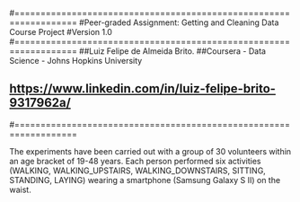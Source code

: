 #================================================================== 
#Peer-graded Assignment: Getting and Cleaning Data Course Project 
#Version 1.0 
#================================================================== 
##Luiz Felipe de Almeida Brito. 
##Coursera - Data Science - Johns Hopkins University 
## https://www.linkedin.com/in/luiz-felipe-brito-9317962a/ 
#==================================================================

The experiments have been carried out with a group of 30 volunteers within an age bracket of 19-48 years. 
Each person performed six activities (WALKING, WALKING_UPSTAIRS, WALKING_DOWNSTAIRS, SITTING, STANDING, LAYING) 
wearing a smartphone (Samsung Galaxy S II) on the waist.
